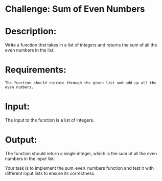 # Challenge: Sum of Even Numbers

# Description:
Write a function that takes in a list of integers and returns the sum of all the even numbers in the list.

# Requirements:
    The function should iterate through the given list and add up all the even numbers.

# Input:
The input to the function is a list of integers.

# Output:
The function should return a single integer, which is the sum of all the even numbers in the input list.

Your task is to implement the sum_even_numbers function and test it with different input lists to ensure its correctness.
